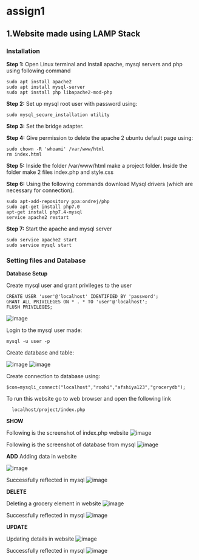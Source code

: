 # assign1

## **1.Website made using LAMP Stack**

### Installation
**Step 1:** Open Linux terminal and Install apache, mysql servers and php using following command
```
sudo apt install apache2
sudo apt install mysql-server
sudo apt install php libapache2-mod-php
```

**Step 2:** Set up mysql root user with password using:
```
sudo mysql_secure_installation utility 
```
**Step 3:** Set the bridge adapter.

**Step 4:** Give permission to delete the apache 2 ubuntu default page using:
```
sudo chown -R 'whoami' /var/www/html
rm index.html 
```
**Step 5:** Inside the folder /var/www/html make a project folder. Inside the folder make 2 files index.php and style.css

**Step 6:** Using the following commands download Mysql drivers (which are necessary for connection).
```
sudo apt-add-repository ppa:ondrej/php
sudo apt-get install php7.0
apt-get install php7.4-mysql
service apache2 restart
```
**Step 7:** Start the apache and mysql server
```
sudo service apache2 start 
sudo service mysql start
```
### **Setting files and Database**

**Database Setup**

Create mysql user and grant privileges to the user
```
CREATE USER 'user'@'localhost' IDENTIFIED BY 'password';
GRANT ALL PRIVILEGES ON * . * TO 'user'@'localhost';
FLUSH PRIVILEGES; 
```
![image](https://user-images.githubusercontent.com/99676365/186223330-7b8518a0-3548-4201-9769-0d9b7a003289.png)


Login to the mysql user made:
```
mysql -u user -p 
```
Create database and table:
  
 ![image](https://user-images.githubusercontent.com/99676365/186223486-55a10c6b-d02b-4920-b6ba-f0af1d9266a8.png)
 ![image](https://user-images.githubusercontent.com/99676365/186223770-f03aec57-aa86-489c-8246-9576ac91216b.png)


Create connection to database using:
```
$con=mysqli_connect("localhost","roohi","afshiya123","grocerydb"); 
```
To run this website go to web browser and open the following link
```
  localhost/project/index.php
```
**SHOW**

Following is the screenshot of index.php website
![image](https://user-images.githubusercontent.com/99676365/186227333-92e1645d-0799-418d-a5e3-fe25848490ed.png)

Following is the screenshot of database from mysql
![image](https://user-images.githubusercontent.com/99676365/186228019-08455437-589d-44e0-b960-1a151595e514.png)

**ADD**
Adding data in website

![image](https://user-images.githubusercontent.com/99676365/186228582-b555121f-8c7d-494f-bfa3-29b1e31bcd76.png)

Successfully reflected in mysql
![image](https://user-images.githubusercontent.com/99676365/186228698-e4133931-5e9c-4bb1-a09c-7f1fccf799c9.png)

**DELETE**

Deleting a grocery element in website
![image](https://user-images.githubusercontent.com/99676365/186229552-7bfeec2f-10ea-438f-a180-7a8f55a96651.png)

Successfully reflected in mysql
![image](https://user-images.githubusercontent.com/99676365/186229790-5ab8e669-40ad-45f8-94f7-08b98432a5ab.png)

**UPDATE**

Updating details in website
![image](https://user-images.githubusercontent.com/99676365/186230360-5e042a77-150b-4705-be11-1ec8b8de229e.png)

Successfully reflected in mysql
![image](https://user-images.githubusercontent.com/99676365/186230540-d2142d35-8c23-4af0-a3f9-3cd466ae9559.png)






